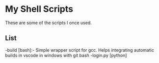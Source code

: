 # My Shell Scripts
These are some of the scripts I once used.

## List
-build [bash]:- Simple wrapper script for gcc. Helps integrating automatic builds in vscode in windows with git bash
-login.py [python]
